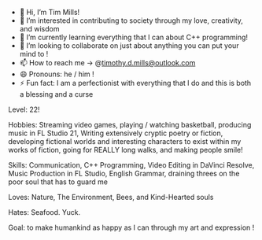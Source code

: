 - 👋 Hi, I’m Tim Mills!
- 👀 I’m interested in contributing to society through my love, creativity, and wisdom
- 🌱 I’m currently learning everything that I can about C++ programming! 
- 💞️ I’m looking to collaborate on just about anything you can put your mind to !
- 📫 How to reach me -> @timothy.d.mills@outlook.com
- 😄 Pronouns: he / him !
- ⚡ Fun fact: I am a perfectionist with everything that I do and this is both a blessing and a curse

Level: 22!

Hobbies: Streaming video games, playing / watching basketball, producing music in FL Studio 21, Writing extensively cryptic poetry or fiction, developing fictional worlds and interesting characters to exist within my works of fiction, going for REALLY long walks, and making people smile!

Skills: Communication, C++ Programming, Video Editing in DaVinci Resolve, Music Production in FL Studio, English Grammar, draining threes on the poor soul that has to guard me

Loves: Nature, The Environment, Bees, and Kind-Hearted souls

Hates: Seafood. Yuck.

Goal: to make humankind as happy as I can through my art and expression !
